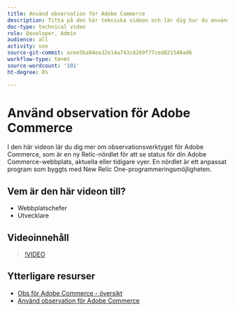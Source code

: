 ```yaml
---
title: Använd observation för Adobe Commerce
description: Titta på den här tekniska videon och lär dig hur du använder observationsverktyget för Adobe Commerce.
doc-type: technical video
role: Developer, Admin
audience: all
activity: use
source-git-commit: acee5ba84ea32e14a743cd269f77ced821548ad6
workflow-type: tm+mt
source-wordcount: '101'
ht-degree: 0%

---
```


# Använd observation för Adobe Commerce

I den här videon lär du dig mer om observationsverktyget för Adobe Commerce, som är en ny Relic-nördlet för att se status för din Adobe Commerce-webbplats, aktuella eller tidigare vyer. En nördlet är ett anpassat program som byggts med New Relic One-programmeringsmöjligheten.

## Vem är den här videon till?

- Webbplatschefer
- Utvecklare

## Videoinnehåll

>[!VIDEO](https://video.tv.adobe.com/v/344444?quality=12&learn=on)

## Ytterligare resurser

- [Obs för Adobe Commerce - översikt](https://support.magento.com/hc/en-us/articles/4406549696781)
- [Använd observation för Adobe Commerce](https://support.magento.com/hc/en-us/articles/4402379845901-Use-Observation-for-Adobe-Commerce)
